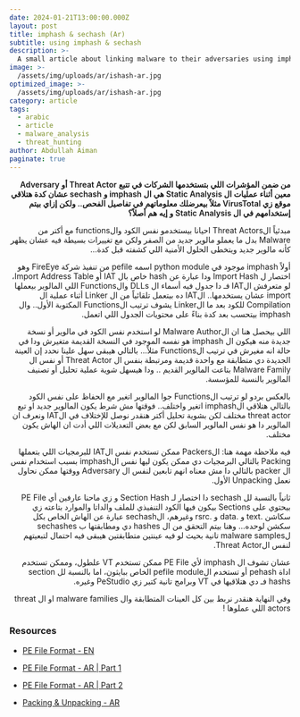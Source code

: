 ```yaml
---
date: 2024-01-21T13:00:00.000Z
layout: post
title: imphash & sechash (Ar)
subtitle: using imphash & sechash
description: >-
  A small article about linking malware to their adversaries using imphash and sechash
image: >-
  /assets/img/uploads/ar/ishash-ar.jpg
optimized_image: >-
  /assets/img/uploads/ar/ishash-ar.jpg
category: article
tags:
  - arabic
  - article
  - malware_analysis
  - threat_hunting
author: Abdullah Aiman
paginate: true
---
```


<p dir="rtl" style="font-weight:600">
<span>
من ضمن المؤشرات اللي بتستخدمها الشركات في تتبع Threat Actor أو Adversary معين أثناء عمليات ال Static Analysis هي ال imphash و sechash عشان كدة هتلاقي موقع زي VirusTotal مثلاً بيعرضلك معلوماتهم في تفاصيل الفحص.. ولكن إزاي بيتم إستخدامهم في ال Static Analysis و إيه هم أصلاً؟
</span>
</p>

<p dir="rtl">
<span>
مبدئياً الThreat Actors احيانا بيستخدمو نفس الكود والfunctions مع أكتر من Malware بدل ما يعملو مالوير جديد من الصفر ولكن مع تغييرات بسيطة فيه عشان يظهر كأنه مالوير جديد ويتخطى الحلول الأمنية اللي كشفته قبل كدة... 
</span>
</p>

<p dir="rtl">
<span>
أولاً imphash موجود في python module اسمه pefile من تنفيذ شركة FireEye وهو اختصار ل Import Hash ودا عبارة عن hash خاص بال IAT أو Import Address Table، لو متعرفش الIAT فـ دا جدول فيه أسماء ال DLLs والFunctions اللي المالوير بيعملها import عشان يستخدمها.. الIAT ده بيتعمل تلقائياً من ال Linker أثناء عملية ال Compilation للكود بعد ما الLinker يشوف ترتيب الFunctions المكتوبة الأول.. وال imphash بيتحسب بعد كدة بناءً على محتويات الجدول اللي اتعمل.
</span>
</p>

<p dir="rtl">
<span>
اللي بيحصل هنا ان الMalware Author لو استخدم نفس الكود في مالوير أو نسخة جديدة منه هيكون ال imphash هو نفسه الموجود في النسخة القديمة متغيرش ودا في حالة انه مغيرش في ترتيب الFunctions مثلاً... بالتالي هيبقى سهل علينا نحدد إن العينة الجديدة دي متطابقة مع واحدة قديمة ومرتبطة بنفس ال Threat Actor أو نفس ال Malware Family بتاعت المالوير القديم .. ودا هيسهل شوية عملية تحليل أو تصنيف المالوير بالنسبة للمؤسسة.
</span>
</p>

<p dir="rtl">
<span>
بالعكس بردو لو ترتيب الFunctions جوا المالوير اتغير مع الحفاظ على نفس الكود بالتالي هتلاقي الimphash اتغير واختلف.. فوقتها مش شرط يكون المالوير جديد او تبع threat actor مختلف لكن بشوية تحليل أكتر هنقدر نوصل للإختلاف في الIAT ونعرف ان المالوير دا هو نفس المالوير السابق لكن مع بعض التعديلات اللي أدت ان الهاش يكون مختلف.
</span>
</p>

<p dir="rtl">
<span>
فيه ملاحظة مهمة هنا: الPackers ممكن تستخدم نفس الIAT للبرمجيات اللي بتعملها Packing بالتالي البرمجيات دي ممكن يكون ليها نفس الimphash بسبب استخدام نفس ال packer بالتالي دا مش معناه انهم تابعين لنفس ال Adversary ووقتها ممكن نحاول نعمل Unpacking الأول.
</span>
</p>

<p dir="rtl">
<span>
ثانياً بالنسبة لل sechash دا اختصار لـ Section Hash و زي ماحنا عارفين أي PE File بيحتوي على Sections بيكون فيها الكود التنفيذي للملف والداتا والموارد بتاعته زي سكاشن .text و .data و .rsrc وغيرهم، الsechash عبارة عن الهاش الخاص بكل سكشن لوحده... وهنا بيتم التحقق من ال hashes دي ومطابقتها ب sechashes لmalware samples تانية بحيث لو فيه عينتين متطابقتين هيبقى فيه احتمال لتبعيتهم لنفس الThreat Actor.
</span>
</p>

<p dir="rtl">
<span>
عشان تشوف ال imphash لأي PE File ممكن تستخدم VT علطول، وممكن تستخدم اداة pehash أو تستخدم الpefile module الخاص ببايثون، اما بالنسبة لل section hashs فـ دي هتلاقيها في VT وبرامج تانية كتير زي PeStudio وغيره.
</span>
</p>

<p dir="rtl">
<span>
وفي النهاية هنقدر نربط بين كل العينات المتطابقة وال malware families او ال threat actors اللي عملوها !
</span>
</p>

### Resources

- [PE File Format - EN](https://0xfh.github.io/pe-file-format/)

- [PE File Format - AR | Part 1](https://0xbatx.blogspot.com/2022/06/PEFile1.html)

- [PE File Format - AR | Part 2](https://0xbatx.blogspot.com/2022/06/PEFile2.html)

- [Packing & Unpacking - AR](https://0xbatx.blogspot.com/2022/06/Packing.html)